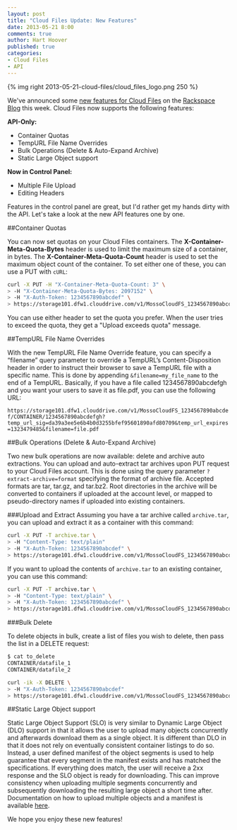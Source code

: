 ```yaml
---
layout: post
title: "Cloud Files Update: New Features"
date: 2013-05-21 8:00
comments: true
author: Hart Hoover
published: true
categories: 
- Cloud Files
- API
---
```

{% img right 2013-05-21-cloud-files/cloud_files_logo.png 250 %}

We've announced some [new features for Cloud Files][1] on the [Rackspace Blog][2] this week. Cloud Files now supports the following features:

**API-Only:**

* Container Quotas
* TempURL File Name Overrides
* Bulk Operations (Delete & Auto-Expand Archive)
* Static Large Object support

**Now in Control Panel:**

* Multiple File Upload
* Editing Headers

Features in the control panel are great, but I'd rather get my hands dirty with the API. Let's take a look at the new API features one by one. <!-- more -->

##Container Quotas

You can now set quotas on your Cloud Files containers. The **X-Container-Meta-Quota-Bytes** header is used to limit the maximum size of a container, in bytes. The **X-Container-Meta-Quota-Count** header is used to set the maximum object count of the container. To set either one of these, you can use a PUT with `cURL`:

```bash
curl -X PUT -H "X-Container-Meta-Quota-Count: 3" \
> -H "X-Container-Meta-Quota-Bytes: 2097152" \
> -H "X-Auth-Token: 1234567890abcdef" \
> https://storage101.dfw1.clouddrive.com/v1/MossoCloudFS_1234567890abcdef/CONTAINER
```

You can use either header to set the quota you prefer. When the user tries to exceed the quota, they get a "Upload exceeds quota" message.

##TempURL File Name Overrides

With the new TempURL File Name Override feature, you can specify a “filename” query parameter to override a TempURL’s Content-Disposition header in order to instruct their browser to save a TempURL file with a specific name. This is done by appending `&filename=my_file_name` to the end of a TempURL. Basically, if you have a file called 1234567890abcdefgh and you want your users to save it as file.pdf, you can use the following URL:

`https://storage101.dfw1.clouddrive.com/v1/MossoCloudFS_1234567890abcdef/CONTAINER/1234567890abcdefgh?temp_url_sig=da39a3ee5e6b4b0d3255bfef95601890afd80709&temp_url_expires=1323479485&filename=file.pdf`

##Bulk Operations (Delete & Auto-Expand Archive)

Two new bulk operations are now available: delete and archive auto extractions. You can upload and auto-extract tar archives upon PUT request to your Cloud Files account. This is done using the query parameter `?extract-archive=format` specifying the format of archive file. Accepted formats are tar, tar.gz, and tar.bz2. Root directories in the archive will be converted to containers if uploaded at the account level, or mapped to pseudo-directory names if uploaded into existing containers.

###Upload and Extract
Assuming you have a tar archive called `archive.tar`, you can upload and extract it as a container with this command:

```bash
curl -X PUT -T archive.tar \
> -H "Content-Type: text/plain"
> -H "X-Auth-Token: 1234567890abcdef" \
> https://storage101.dfw1.clouddrive.com/v1/MossoCloudFS_1234567890abcdef/?extract-archive=tar
```

If you want to upload the contents of `archive.tar` to an existing container, you can use this command:

```bash
curl -X PUT -T archive.tar \
> -H "Content-Type: text/plain" \
> -H "X-Auth-Token: 1234567890abcdef" \
> https://storage101.dfw1.clouddrive.com/v1/MossoCloudFS_1234567890abcdef/CONTAINER/?extract-archive=tar
```

###Bulk Delete

To delete objects in bulk, create a list of files you wish to delete, then pass the list in a DELETE request:

```bash
$ cat to_delete
CONTAINER/datafile_1
CONTAINER/datafile_2
```

```bash
curl -ik -X DELETE \
> -H "X-Auth-Token: 1234567890abcdef"
> https://storage101.dfw1.clouddrive.com/v1/MossoCloudFS_1234567890abcdef/?bulk-delete -T to_delete
```

##Static Large Object support

Static Large Object Support (SLO) is very similar to Dynamic Large Object (DLO) support in that it allows the user to upload many objects concurrently and afterwards download them as a single object. It is different than DLO in that it does not rely on eventually consistent container listings to do so. Instead, a user defined manifest of the object segments is used to help guarantee that every segment in the manifest exists and has matched the specifications. If everything does match, the user will receive a 2xx response and the SLO object is ready for downloading. This can improve consistency when uploading multiple segments concurrently and subsequently downloading the resulting large object a short time after. Documentation on how to upload multiple objects and a manifest is available [here][3].

We hope you enjoy these new features!

[1]: http://www.rackspace.com/blog/cloud-files-update-new-api-only-and-control-panel-features/
[2]: http://www.rackspace.com/blog
[3]: http://docs.rackspace.com/files/api/v1/cf-devguide/content/Static_Large_Object-d1e2226.html